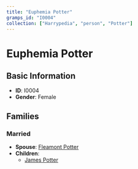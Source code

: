```yaml
---
title: "Euphemia Potter"
gramps_id: "I0004"
collection: ["Harrypedia", "person", "Potter"]
---
```


# Euphemia Potter

## Basic Information

- **ID**: I0004
- **Gender**: Female

## Families

### Married

- **Spouse**: [Fleamont Potter](//Potter/Fleamont/)
- **Children**:
  - [James Potter](//Potter/James/)

